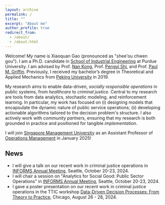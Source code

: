 ```yaml
---
layout: archive
permalink: /
title: ""
excerpt: "About me"
author_profile: true
redirect_from: 
  - /about/
  - /about.html
---
```

<!-- Google Search Console verification code -->
<meta name="google-site-verification" content="OrbqbGHi0mh8xqpqsPJnfTkl3_q207b0IypJEYfXSoo" />

<!-- Google tag (gtag.js) -->
<script async src="https://www.googletagmanager.com/gtag/js?id=G-P44T7G85MC"></script>
<script>
  window.dataLayer = window.dataLayer || [];
  function gtag(){dataLayer.push(arguments);}
  gtag('js', new Date());

  gtag('config', 'G-P44T7G85MC');
</script>
Welcome! My name is Xiaoquan Gao (pronounced as "shee'ou chwen gou"). I am a Ph.D. candidate in [School of Industrial Engineering](http://engineering.purdue.edu/IE) at Purdue University. I am advised by Prof. [Nan Kong](https://engineering.purdue.edu/BASO/people/Nan_Kong), Prof. [Pengyi Shi](https://web.ics.purdue.edu/~shi178/), and Prof. [Paul M. Griffin](https://www.ime.psu.edu/department/directory-detail-g.aspx?q=pmg14). Previously, I received my bachelor’s degree in Theoretical and Applied Mechanics from [Peking University](https://english.pku.edu.cn/) in 2019. 

My research aims to enable data-driven, _socially responsible operations_ in public systems, from _healthcare_ to _criminal justice_. Central to my research are tools from data analytics, stochastic modeling, and reinforcement learning. In particular, my work has focused on (i) designing models that encapsulate the dynamic nature of public service operations; (ii) developing actionable algorithms tailored to the decision problem's structure. I also actively work with _community partners_, ensuring that my research is both grounded in practice and positioned for tangible _implementation_. 

I will join [Singapore Management University](https://www.smu.edu.sg) as an Assistant Professor of [Operations Management](https://business.smu.edu.sg/disciplines/operations-management) in January 2025!

## News
  - I will give a talk on our recent work in criminal justice operations in [INFORMS Annual Meeting](https://meetings.informs.org/wordpress/seattle2024/), Seattle, October 20-23, 2024.
  - I will chair a session on "Analytics for Social Good: Public Sector Operations" in [INFORMS Annual Meeting](https://meetings.informs.org/wordpress/seattle2024/), Seattle, October 20-23, 2024.
  - I gave a poster presentation on our recent work in criminal justice operations in the TTIC workshop [Data-Driven Decision Processes: From Theory to Practice](https://sites.google.com/stern.nyu.edu/ttic-d3p-workshop-2024), Chicago, August 26 - 28, 2024.

<!-- 
## Recent Talks at INFORMS Annual Meeting 2023
  - _Title: Stopping The Revolving Door: MDP-based Decision Support For Community Corrections Placement_
       - **Session MC63** - Service Science Best Student Paper Award Competition (II); October 16, 12:45 PM - 2:00 PM, CC-West 102B
       - **Session ME13** - Decision Analysis Society Award Ceremony; October 16, 4:00 PM - 5:15 PM, CC-North 125A
       - **Session TA21** - Healthcare Analytics and Sequential Decision Making; October 17, 8:00 AM - 9:15 AM, CC-North 128B
  - _Title: Shortening Emergency Medical Response Time with Unmanned Aerial Vehicle-Ambulance Joint Operations_
       - **Session TE21** - Innovations in Healthcare Operations for Improved Patient Outcomes; October 17, 4:00 PM - 5:15 PM, CC-North 128B
-->
